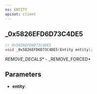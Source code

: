 ```yaml
---
ns: ENTITY
apiset: client
---
```

## _0x5826EFD6D73C4DE5

```c
// 0x5826EFD6D73C4DE5
void _0x5826EFD6D73C4DE5(Entity entity);
```

_REMOVE_DECALS_* - _REMOVE_FORCED*

## Parameters
* **entity**:



